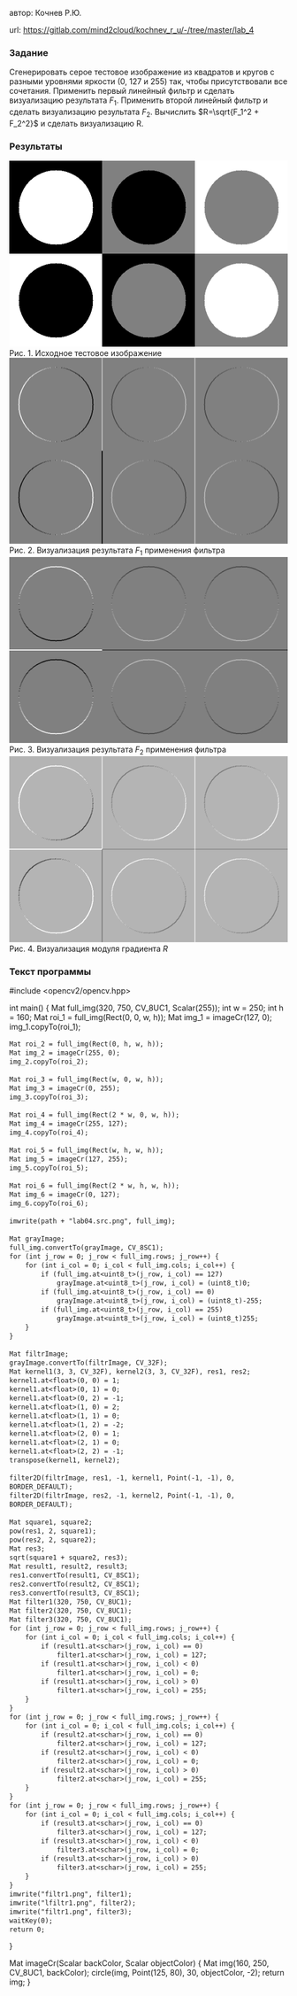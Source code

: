 автор: Кочнев Р.Ю.

 url: https://gitlab.com/mind2cloud/kochnev_r_u/-/tree/master/lab_4

### Задание
Сгенерировать серое тестовое изображение из квадратов и кругов с разными уровнями яркости (0, 127 и 255) так, чтобы присутствовали все сочетания.
Применить первый линейный фильтр и сделать визуализацию результата $F_1$.
Применить второй линейный фильтр и сделать визуализацию результата $F_2$.
Вычислить $R=\sqrt{F_1^2 + F_2^2}$  и сделать визуализацию R.

### Результаты

![](source.png)
Рис. 1. Исходное тестовое изображение
![](filtr1.png)
Рис. 2. Визуализация результата $F_1$ применения фильтра
![](filtr2.png)
Рис. 3. Визуализация результата $F_2$ применения фильтра
![](filtr3.png)
Рис. 4. Визуализация модуля градиента $R$

### Текст программы

#include <opencv2/opencv.hpp>

int main()
{
    Mat full_img(320, 750, CV_8UC1, Scalar(255));
    int w = 250;
    int h = 160;
    Mat roi_1 = full_img(Rect(0, 0, w, h));
    Mat img_1 = imageCr(127, 0);
    img_1.copyTo(roi_1);

    Mat roi_2 = full_img(Rect(0, h, w, h));
    Mat img_2 = imageCr(255, 0);
    img_2.copyTo(roi_2);
    
    Mat roi_3 = full_img(Rect(w, 0, w, h));
    Mat img_3 = imageCr(0, 255);
    img_3.copyTo(roi_3);
    
    Mat roi_4 = full_img(Rect(2 * w, 0, w, h));
    Mat img_4 = imageCr(255, 127);
    img_4.copyTo(roi_4);
    
    Mat roi_5 = full_img(Rect(w, h, w, h));
    Mat img_5 = imageCr(127, 255);
    img_5.copyTo(roi_5);
    
    Mat roi_6 = full_img(Rect(2 * w, h, w, h));
    Mat img_6 = imageCr(0, 127);
    img_6.copyTo(roi_6);
    
    imwrite(path + "lab04.src.png", full_img);
    
    Mat grayImage;
    full_img.convertTo(grayImage, CV_8SC1);
    for (int j_row = 0; j_row < full_img.rows; j_row++) {
        for (int i_col = 0; i_col < full_img.cols; i_col++) {
            if (full_img.at<uint8_t>(j_row, i_col) == 127)
                grayImage.at<uint8_t>(j_row, i_col) = (uint8_t)0;
            if (full_img.at<uint8_t>(j_row, i_col) == 0)
                grayImage.at<uint8_t>(j_row, i_col) = (uint8_t)-255;
            if (full_img.at<uint8_t>(j_row, i_col) == 255)
                grayImage.at<uint8_t>(j_row, i_col) = (uint8_t)255;
        }
    }
    
    Mat filtrImage;
    grayImage.convertTo(filtrImage, CV_32F);
    Mat kernel1(3, 3, CV_32F), kernel2(3, 3, CV_32F), res1, res2;
    kernel1.at<float>(0, 0) = 1;
    kernel1.at<float>(0, 1) = 0;
    kernel1.at<float>(0, 2) = -1;
    kernel1.at<float>(1, 0) = 2;
    kernel1.at<float>(1, 1) = 0;
    kernel1.at<float>(1, 2) = -2;
    kernel1.at<float>(2, 0) = 1;
    kernel1.at<float>(2, 1) = 0;
    kernel1.at<float>(2, 2) = -1;
    transpose(kernel1, kernel2);
    
    filter2D(filtrImage, res1, -1, kernel1, Point(-1, -1), 0, BORDER_DEFAULT);
    filter2D(filtrImage, res2, -1, kernel2, Point(-1, -1), 0, BORDER_DEFAULT);
    
    Mat square1, square2;
    pow(res1, 2, square1);
    pow(res2, 2, square2);
    Mat res3;
    sqrt(square1 + square2, res3);
    Mat result1, result2, result3;
    res1.convertTo(result1, CV_8SC1);
    res2.convertTo(result2, CV_8SC1);
    res3.convertTo(result3, CV_8SC1);
    Mat filter1(320, 750, CV_8UC1);
    Mat filter2(320, 750, CV_8UC1);
    Mat filter3(320, 750, CV_8UC1);
    for (int j_row = 0; j_row < full_img.rows; j_row++) {
        for (int i_col = 0; i_col < full_img.cols; i_col++) {
            if (result1.at<schar>(j_row, i_col) == 0)
                filter1.at<schar>(j_row, i_col) = 127;
            if (result1.at<schar>(j_row, i_col) < 0)
                filter1.at<schar>(j_row, i_col) = 0;
            if (result1.at<schar>(j_row, i_col) > 0)
                filter1.at<schar>(j_row, i_col) = 255;
        }
    }
    for (int j_row = 0; j_row < full_img.rows; j_row++) {
        for (int i_col = 0; i_col < full_img.cols; i_col++) {
            if (result2.at<schar>(j_row, i_col) == 0)
                filter2.at<schar>(j_row, i_col) = 127;
            if (result2.at<schar>(j_row, i_col) < 0)
                filter2.at<schar>(j_row, i_col) = 0;
            if (result2.at<schar>(j_row, i_col) > 0)
                filter2.at<schar>(j_row, i_col) = 255;
        }
    }
    for (int j_row = 0; j_row < full_img.rows; j_row++) {
        for (int i_col = 0; i_col < full_img.cols; i_col++) {
            if (result3.at<schar>(j_row, i_col) == 0)
                filter3.at<schar>(j_row, i_col) = 127;
            if (result3.at<schar>(j_row, i_col) < 0)
                filter3.at<schar>(j_row, i_col) = 0;
            if (result3.at<schar>(j_row, i_col) > 0)
                filter3.at<schar>(j_row, i_col) = 255;
        }
    }
    imwrite("filtr1.png", filter1);
    imwrite("lfiltr1.png", filter2);
    imwrite("filtr1.png", filter3);
    waitKey(0);
    return 0;
}

Mat imageCr(Scalar backColor, Scalar objectColor) {
    Mat img(160, 250, CV_8UC1, backColor);
    circle(img, Point(125, 80), 30, objectColor, -2);
    return img;
}